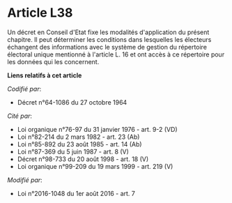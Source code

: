# Article L38

Un décret en Conseil d'Etat fixe les modalités d'application du présent chapitre. Il peut déterminer les conditions dans
lesquelles les électeurs échangent des informations avec le système de gestion du répertoire électoral unique mentionné à
l'article L. 16 et ont accès à ce répertoire pour les données qui les concernent.

**Liens relatifs à cet article**

_Codifié par_:

  - Décret n°64-1086 du 27 octobre 1964

_Cité par_:

  - Loi organique n°76-97 du 31 janvier 1976 - art. 9-2 (VD)
  - Loi n°82-214 du 2 mars 1982 - art. 23 (Ab)
  - Loi n°85-892 du 23 août 1985 - art. 14 (Ab)
  - Loi n°87-369 du 5 juin 1987 - art. 8 (V)
  - Décret n°98-733 du 20 août 1998 - art. 18 (V)
  - Loi organique n°99-209 du 19 mars 1999 - art. 219 (V)

_Modifié par_:

  - Loi n°2016-1048 du 1er août 2016 - art. 7
